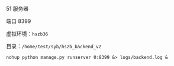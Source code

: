 
51 服务器   

端口 8399   

虚拟环境：`hszb36`    

目录：`/home/test/syb/hszb_backend_v2`  

`nohup python manage.py runserver 0:8399 &> logs/backend.log &`    


